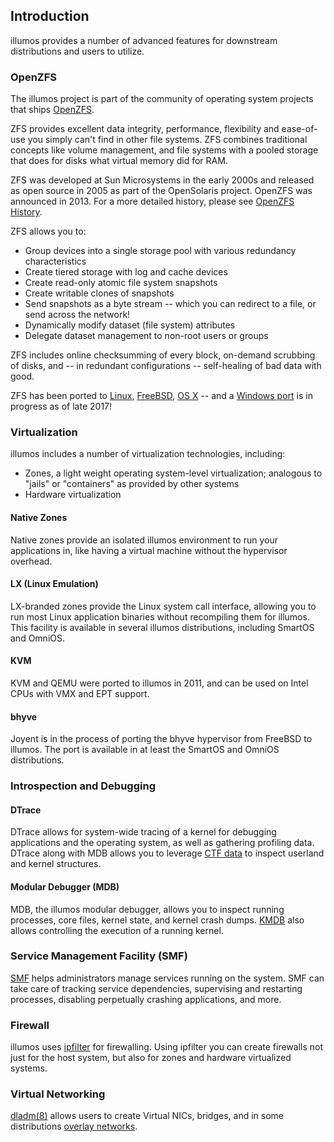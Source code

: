 ## Introduction

illumos provides a number of advanced features for downstream distributions and
users to utilize.

### OpenZFS

The illumos project is part of the community of operating system projects that
ships [OpenZFS](http://open-zfs.org/).

ZFS provides excellent data integrity, performance, flexibility and
ease-of-use you simply can't find in other file systems. ZFS combines
traditional concepts like volume management, and file systems with a pooled
storage that does for disks what virtual memory did for RAM.

ZFS was developed at Sun Microsystems in the early 2000s and released as open
source in 2005 as part of the OpenSolaris project. OpenZFS was announced in
2013. For a more detailed history, please see [OpenZFS
History](http://open-zfs.org/wiki/History).

ZFS allows you to:

* Group devices into a single storage pool with various redundancy characteristics
* Create tiered storage with log and cache devices
* Create read-only atomic file system snapshots
* Create writable clones of snapshots
* Send snapshots as a byte stream -- which you can redirect to a file, or send across the network!
* Dynamically modify dataset (file system) attributes
* Delegate dataset management to non-root users or groups

ZFS includes online checksumming of every block, on-demand scrubbing of disks,
and -- in redundant configurations -- self-healing of bad data with good.

ZFS has been ported to [Linux](http://zfsonlinux.org/),
[FreeBSD](https://www.freebsd.org/doc/handbook/zfs.html), [OS
X](https://openzfsonosx.org/) -- and a [Windows
port](https://github.com/openzfsonwindows/ZFSin) is in progress as of late
2017!

### Virtualization

illumos includes a number of virtualization technologies, including:

- Zones, a light weight operating system-level virtualization; analogous
  to "jails" or "containers" as provided by other systems
- Hardware virtualization

#### Native Zones

Native zones provide an isolated illumos environment to run your applications
in, like having a virtual machine without the hypervisor overhead.

#### LX (Linux Emulation)

LX-branded zones provide the Linux system call interface, allowing you to run
most Linux application binaries without recompiling them for illumos. This
facility is available in several illumos distributions, including SmartOS and
OmniOS.

#### KVM

KVM and QEMU were ported to illumos in 2011, and can be used on Intel CPUs
with VMX and EPT support.

#### bhyve

Joyent is in the process of porting the bhyve hypervisor from FreeBSD to
illumos.  The port is available in at least the SmartOS and OmniOS
distributions.

### Introspection and Debugging

#### DTrace

DTrace allows for system-wide tracing of a kernel for debugging applications and
the operating system, as well as gathering profiling data. DTrace along with MDB
allows you to leverage [CTF data](https://illumos.org/man/4/ctf) to inspect
userland and kernel structures.

#### Modular Debugger (MDB)

MDB, the illumos modular debugger, allows you to inspect running processes,
core files, kernel state, and kernel crash dumps.
[KMDB](https://illumos.org/man/1/kmdb) also allows controlling the execution of
a running kernel.

### Service Management Facility (SMF)

[SMF](https://illumos.org/man/5/smf) helps administrators manage services
running on the system. SMF can take care of tracking service dependencies,
supervising and restarting processes, disabling perpetually crashing
applications, and more.

### Firewall

illumos uses [ipfilter](https://illumos.org/man/5/ipfilter) for firewalling.
Using ipfilter you can create firewalls not just for the host system, but also
for zones and hardware virtualized systems.

### Virtual Networking

[dladm(8)](https://illumos.org/man/8/dladm) allows users to create Virtual
NICs, bridges, and in some distributions [overlay
networks](https://smartos.org/man/7/overlay).
